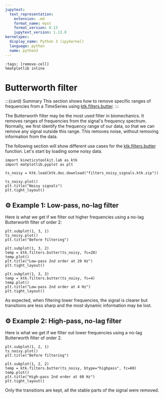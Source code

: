 ```yaml
---
jupytext:
  text_representation:
    extension: .md
    format_name: myst
    format_version: 0.13
    jupytext_version: 1.13.8
kernelspec:
  display_name: Python 3 (ipykernel)
  language: python
  name: python3
---
```


```{code-cell} ipython3
:tags: [remove-cell]
%matplotlib inline
```

# Butterworth filter

:::{card} Summary
This section shows how to remove specific ranges of frequencies from a TimeSeries using [ktk.filters.butter](api/ktk.filters.butter.rst).
:::

The Butterworth filter may be the most used filter in biomechanics. It removes ranges of frequencies from the signal's frequency spectrum. Normally, we first identify the frequency range of our data, so that we can remove any signal outside this range. This removes noise, without removing information from the data.

The following section will show different use cases for the [ktk.filters.butter](api/ktk.filters.butter.rst) function. Let's start by loading some noisy data.

```{code-cell} ipython3
import kineticstoolkit.lab as ktk
import matplotlib.pyplot as plt

ts_noisy = ktk.load(ktk.doc.download("filters_noisy_signals.ktk.zip"))

ts_noisy.plot()
plt.title("Noisy signals")
plt.tight_layout()
```

## ⚙️ Example 1: Low-pass, no-lag filter

Here is what we get if we filter out higher frequencies using a no-lag Butterworth filter of order 2:

```{code-cell} ipython3
plt.subplot(1, 3, 1)
ts_noisy.plot()
plt.title("Before filtering")

plt.subplot(1, 3, 2)
temp = ktk.filters.butter(ts_noisy, fc=20)
temp.plot()
plt.title("Low-pass 2nd order at 20 Hz")
plt.tight_layout()

plt.subplot(1, 3, 3)
temp = ktk.filters.butter(ts_noisy, fc=4)
temp.plot()
plt.title("Low-pass 2nd order at 4 Hz")
plt.tight_layout()
```

As expected, when filtering lower frequencies, the signal is clearer but transitions are less sharp and the most dynamic information may be lost.

## ⚙️ Example 2: High-pass, no-lag filter

Here is what we get if we filter out lower frequencies using a no-lag Butterworth filter of order 2.

```{code-cell} ipython3
plt.subplot(1, 2, 1)
ts_noisy.plot()
plt.title("Before filtering")

plt.subplot(1, 2, 2)
temp = ktk.filters.butter(ts_noisy, btype="highpass", fc=60)
temp.plot()
plt.title("High-pass 2nd order at 60 Hz")
plt.tight_layout()
```

Only the transitions are kept, all the stable parts of the signal were removed.
